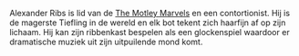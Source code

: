 Alexander Ribs is lid van de [The Motley Marvels](../NPCs/The%20Motley%20Marvels.md) en een contortionist. 
Hij is de magerste Tiefling in de wereld en elk bot tekent zich haarfijn af op zijn lichaam.
Hij kan zijn ribbenkast bespelen als een glockenspiel waardoor er dramatische muziek uit zijn uitpuilende mond komt. 
